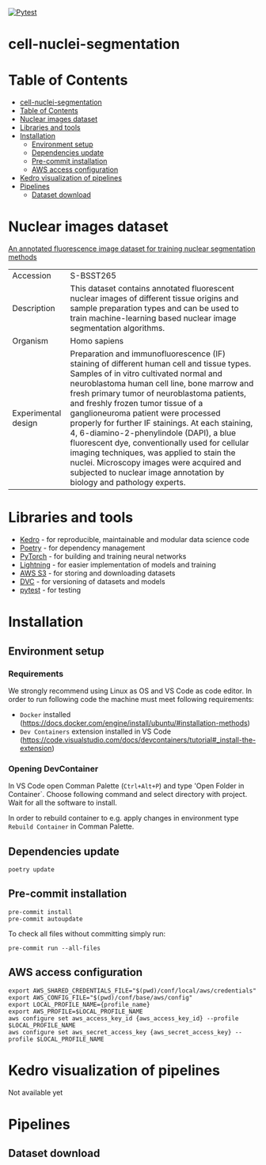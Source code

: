 [![Pytest](https://github.com/Jakub-Kucinski/cell-nuclei-segmentation/actions/workflows/test-action.yml/badge.svg)](https://github.com/Jakub-Kucinski/cell-nuclei-segmentation/actions/workflows/test-action.yml)
# cell-nuclei-segmentation


# Table of Contents
- [cell-nuclei-segmentation](#cell-nuclei-segmentation)
- [Table of Contents](#table-of-contents)
- [Nuclear images dataset](#nuclear-images-dataset)
- [Libraries and tools](#libraries-and-tools)
- [Installation](#installation)
  - [Environment setup](#environment-setup)
  - [Dependencies update](#dependencies-update)
  - [Pre-commit installation](#pre-commit-installation)
  - [AWS access configuration](#aws-access-configuration)
- [Kedro visualization of pipelines](#kedro-visualization-of-pipelines)
- [Pipelines](#pipelines)
  - [Dataset download](#dataset-download)

# Nuclear images dataset
[An annotated fluorescence image dataset for training nuclear segmentation methods](https://www.ebi.ac.uk/biostudies/bioimages/studies/S-BSST265)


|  |  |
| -------- | -------- |
| Accession     | S-BSST265     |
| Description     | This dataset contains annotated fluorescent nuclear images of different tissue origins and sample preparation types and can be used to train machine-learning based nuclear image segmentation algorithms.     |
| Organism     | Homo sapiens     |
| Experimental design     | Preparation and immunofluorescence (IF) staining of different human cell and tissue types. Samples of in vitro cultivated normal and neuroblastoma human cell line, bone marrow and fresh primary tumor of neuroblastoma patients, and freshly frozen tumor tissue of a ganglioneuroma patient were processed properly for further IF stainings. At each staining, 4, 6-diamino-2-phenylindole (DAPI), a blue fluorescent dye, conventionally used for cellular imaging techniques, was applied to stain the nuclei. Microscopy images were acquired and subjected to nuclear image annotation by biology and pathology experts.     |


# Libraries and tools
- [Kedro](https://kedro.org/) - for reproducible, maintainable and modular data science code
- [Poetry](https://python-poetry.org/) - for dependency management
- [PyTorch](https://pytorch.org/) - for building and training neural networks
- [Lightning](https://www.pytorchlightning.ai/index.html) - for easier implementation of models and training
- [AWS S3](https://aws.amazon.com/s3/) - for storing and downloading datasets
- [DVC](https://dvc.org/) - for versioning of datasets and models
- [pytest](https://docs.pytest.org/en/stable/) - for testing

# Installation

## Environment setup

### Requirements

We strongly recommend using Linux as OS and VS Code as code editor.
In order to run following code the machine must meet following requirements:
- `Docker` installed (https://docs.docker.com/engine/install/ubuntu/#installation-methods)
- `Dev Containers` extension installed in VS Code (https://code.visualstudio.com/docs/devcontainers/tutorial#_install-the-extension)

### Opening DevContainer

In VS Code open Comman Palette (`Ctrl+Alt+P`) and type 'Open Folder in Container`. Choose following command and select directory with project. Wait for all the software to install.

In order to rebuild container to e.g. apply changes in environment type `Rebuild Container` in Comman Palette.


## Dependencies update

```shell
poetry update
```

## Pre-commit installation

```shell
pre-commit install
pre-commit autoupdate
```
To check all files without committing simply run:
```shell
pre-commit run --all-files
```

## AWS access configuration

```shell
export AWS_SHARED_CREDENTIALS_FILE="$(pwd)/conf/local/aws/credentials"
export AWS_CONFIG_FILE="$(pwd)/conf/base/aws/config"
export LOCAL_PROFILE_NAME={profile_name}
export AWS_PROFILE=$LOCAL_PROFILE_NAME
aws configure set aws_access_key_id {aws_access_key_id} --profile $LOCAL_PROFILE_NAME
aws configure set aws_secret_access_key {aws_secret_access_key} --profile $LOCAL_PROFILE_NAME
```

# Kedro visualization of pipelines
Not available yet
# Pipelines

## Dataset download
